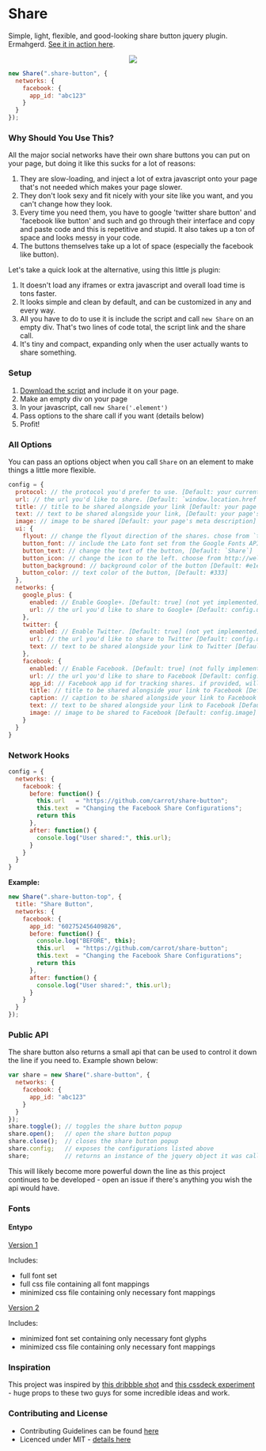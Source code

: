 Share
=====
Simple, light, flexible, and good-looking share button jquery plugin. Ermahgerd. [See it in action here](http://sharebutton.co/).

<p align="center"><a><img src="http://cl.ly/Ti66/prev.jpg" /></a></p>


```js
new Share(".share-button", {
  networks: {
    facebook: {
      app_id: "abc123"
    }
  }
});
```

### Why Should You Use This?

All the major social networks have their own share buttons you can put on your page, but doing it like this sucks for a lot of reasons:

1. They are slow-loading, and inject a lot of extra javascript onto your page that's not needed which makes your page slower.
2. They don't look sexy and fit nicely with your site like you want, and you can't change how they look.
3. Every time you need them, you have to google 'twitter share button' and 'facebook like button' and such and go through their interface and copy and paste code and this is repetitive and stupid. It also takes up a ton of space and looks messy in your code.
4. The buttons themselves take up a lot of space (especially the facebook like button).

Let's take a quick look at the alternative, using this little js plugin:

1. It doesn't load any iframes or extra javascript and overall load time is tons faster.
2. It looks simple and clean by default, and can be customized in any and every way.
3. All you have to do to use it is include the script and call `new Share` on an empty div. That's two lines of code total, the script link and the share call.
4. It's tiny and compact, expanding only when the user actually wants to share something.

### Setup

1. [Download the script](https://github.com/carrot/share-button/releases/download/v0.0.6/share.min.js) and include it on your page.
2. Make an empty div on your page
3. In your javascript, call `new Share('.element')`
4. Pass options to the share call if you want (details below)
5. Profit!

### All Options

You can pass an options object when you call `Share` on an element to make things a little more flexible.

```js
config = {
  protocol: // the protocol you'd prefer to use. [Default: your current protocol]
  url: // the url you'd like to share. [Default: `window.location.href`]
  title: // title to be shared alongside your link [Default: your page's meta description]
  text: // text to be shared alongside your link, [Default: your page's meta description]   
  image: // image to be shared [Default: your page's meta description]
  ui: {
    flyout: // change the flyout direction of the shares. chose from `top left`, `top center`, `top right`, `bottom left`, `bottom right`, or `bottom center` [Default: `top center`]
    button_font: // include the Lato font set from the Google Fonts API. [Default: `true`]
    button_text: // change the text of the button, [Default: `Share`]
    button_icon: // change the icon to the left. choose from http://weloveiconfonts.com/#entypo) [Default: 'export']
    button_background: // background color of the button [Default: #e1e1e1]
    button_color: // text color of the button, [Default: #333]  
  },
  networks: {
    google_plus: {
      enabled: // Enable Google+. [Default: true] (not yet implemented)
      url: // the url you'd like to share to Google+ [Default: config.url]
    },
    twitter: {
      enabled: // Enable Twitter. [Default: true] (not yet implemented)
      url: // the url you'd like to share to Twitter [Default: config.url]
      text: // text to be shared alongside your link to Twitter [Default: config.text]
    },
    facebook: {
      enabled: // Enable Facebook. [Default: true] (not fully implemented)
      url: // the url you'd like to share to Facebook [Default: config.url]
      app_id: // Facebook app id for tracking shares. if provided, will use the facebook API
      title: // title to be shared alongside your link to Facebook [Default: config.title]
      caption: // caption to be shared alongside your link to Facebook [Default: null]
      text: // text to be shared alongside your link to Facebook [Default: config.text]
      image: // image to be shared to Facebook [Default: config.image]
    }
  }
}
```

### Network Hooks

```js
config = {
  networks: {
    facebook: {
      before: function() {
        this.url   = "https://github.com/carrot/share-button";
        this.text  = "Changing the Facebook Share Configurations";
        return this
      },
      after: function() {
        console.log("User shared:", this.url);
      }
    }
  }
}
```



**Example:**

```js
new Share(".share-button-top", {
  title: "Share Button",
  networks: {
    facebook: {
      app_id: "602752456409826",
      before: function() {
        console.log("BEFORE", this);
        this.url   = "https://github.com/carrot/share-button";
        this.text  = "Changing the Facebook Share Configurations";
        return this
      },
      after: function() {
        console.log("User shared:", this.url);
      }
    }
  }
});
```

### Public API

The share button also returns a small api that can be used to control it down the line if you need to. Example shown below:

```js
var share = new Share(".share-button", {
  networks: {
    facebook: {
      app_id: "abc123"
    }
  }
});
share.toggle(); // toggles the share button popup
share.open();   // open the share button popup
share.close();  // closes the share button popup
share.config;   // exposes the configurations listed above
share;          // returns an instance of the jquery object it was called on (for chaining)

```

This will likely become more powerful down the line as this project continues to be developed - open an issue if there's anything you wish the api would have.

### Fonts ###

#### Entypo ###

[Version 1](https://www.sharebutton.co/fonts/entypo.zip)

Includes:
- full font set
- full css file containing all font mappings
- minimized css file containing only necessary font mappings

[Version 2](https://www.sharebutton.co/fonts/v2/entypo.zip)

Includes:
- minimized font set containing only necessary font glyphs
- minimized css file containing only necessary font mappings

### Inspiration

This project was inspired by [this dribbble shot](http://dribbble.com/shots/1072278) and [this cssdeck experiment](http://cssdeck.com/labs/css-social-share-button) - huge props to these two guys for some incredible ideas and work.

### Contributing and License

- Contributing Guidelines can be found [here](contributing.md)
- Licenced under MIT - [details here](license.md)

